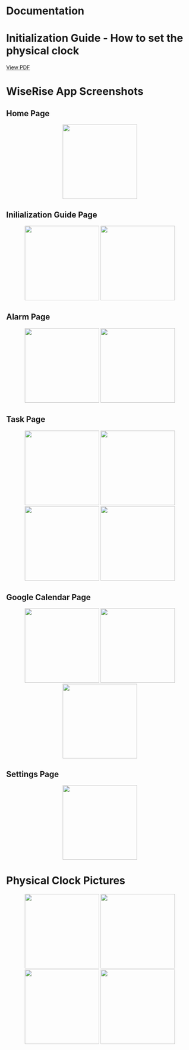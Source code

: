 # Documentation

# Initialization Guide - How to set the physical clock
[View PDF](WiseRise%20Info%20Guide.pdf)

# WiseRise App Screenshots

## Home Page
<p align="center">
  <img src="/App Screenshots/Home Page.jpg" width="200"/>
</p>

## Inilialization Guide Page
<p align="center">
  <img src="/App Screenshots/Inilialization Guide Page 1.jpg" width="200"/>
  <img src="/App Screenshots/Inilialization Guide Page 2.jpg" width="200"/>
</p>

## Alarm Page
<p align="center">
  <img src="/App Screenshots/Alarm Page.jpg" width="200"/>
  <img src="/App Screenshots/Edit Alarm Page.jpg" width="200"/>
</p>

## Task Page
<p align="center">
  <img src="/App Screenshots/Tasks Page.jpg" width="200"/>
  <img src="/App Screenshots/Edit Task Page 1.jpg" width="200"/>
  <img src="/App Screenshots/Edit Task Page 2.jpg" width="200"/>
  <img src="/App Screenshots/Edit Task Page 3.jpg" width="200"/>
</p>

## Google Calendar Page
<p align="center">
  <img src="/App Screenshots/Google Calendar Page.jpg" width="200"/>
  <img src="/App Screenshots/Google Calendar Sign In.jpg" width="200"/>
  <img src="/App Screenshots/Google Calendar Page 2.jpg" width="200"/>
</p>

## Settings Page
<p align="center">
  <img src="/App Screenshots/Settings Page.jpg" width="200"/>
</p>

# Physical Clock Pictures
<p align="center">
  <img src="/Physical Clock Pictures/Board.jpg" width="200"/>
  <img src="/Physical Clock Pictures/Clock from the inside.jpg" width="200"/>
  <img src="/Physical Clock Pictures/Physical Clock 1.jpg" width="200"/>
  <img src="/Physical Clock Pictures/Physical Clock 2.jpg" width="200"/>
</p>

